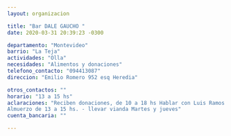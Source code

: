 ```yaml
---
layout: organizacion

title: "Bar DALE GAUCHO "
date: 2020-03-31 20:39:23 -0300

departamento: "Montevideo"
barrio: "La Teja"
actividades: "Olla"
necesidades: "Alimentos y donaciones"
telefono_contacto: "094413087"
direccion: "Emilio Romero 952 esq Heredia"

otros_contactos: ""
horario: "13 a 15 hs"
aclaraciones: "Reciben donaciones, de 10 a 18 hs Hablar con Luis Ramos
Almuerzo de 13 a 15 hs. - llevar vianda Martes y jueves"
cuenta_bancaria: ""

---
```

